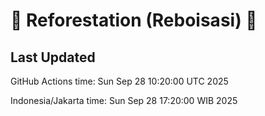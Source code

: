 
# 🌳 Reforestation (Reboisasi) 🌲

## Last Updated

GitHub Actions time: Sun Sep 28 10:20:00 UTC 2025

Indonesia/Jakarta time: Sun Sep 28 17:20:00 WIB 2025
